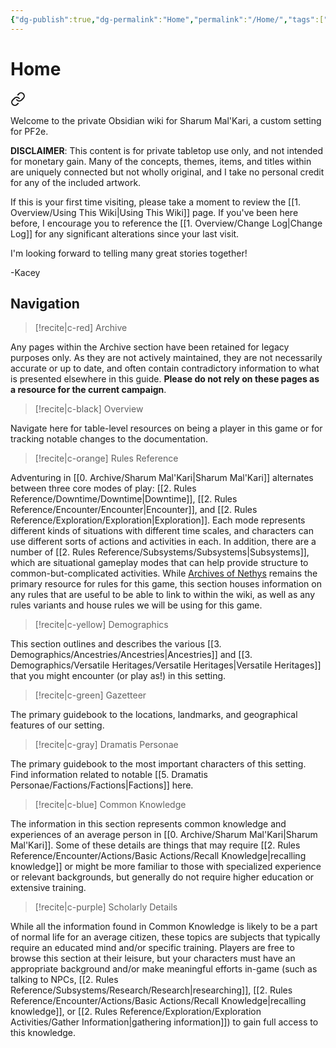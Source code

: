 ```yaml
---
{"dg-publish":true,"dg-permalink":"Home","permalink":"/Home/","tags":["gardenEntry"],"noteIcon":""}
---
```


# Home


<div class="transclusion internal-embed is-loaded"><a class="markdown-embed-link" href="/1-overview/readme/" aria-label="Open link"><svg xmlns="http://www.w3.org/2000/svg" width="24" height="24" viewBox="0 0 24 24" fill="none" stroke="currentColor" stroke-width="2" stroke-linecap="round" stroke-linejoin="round" class="svg-icon lucide-link"><path d="M10 13a5 5 0 0 0 7.54.54l3-3a5 5 0 0 0-7.07-7.07l-1.72 1.71"></path><path d="M14 11a5 5 0 0 0-7.54-.54l-3 3a5 5 0 0 0 7.07 7.07l1.71-1.71"></path></svg></a><div class="markdown-embed">





Welcome to the private Obsidian wiki for Sharum Mal'Kari, a custom setting for PF2e. 

**DISCLAIMER**: This content is for private tabletop use only, and not intended for monetary gain. Many of the concepts, themes, items, and titles within are uniquely connected but not wholly original, and I take no personal credit for any of the included artwork. 

If this is your first time visiting, please take a moment to review the [[1. Overview/Using This Wiki\|Using This Wiki]] page. If you've been here before, I encourage you to reference the [[1. Overview/Change Log\|Change Log]] for any significant alterations since your last visit. 

I'm looking forward to telling many great stories together!

-Kacey


</div></div>


## Navigation

>[!recite|c-red] Archive

Any pages within the Archive section have been retained for legacy purposes only. As they are not actively maintained, they are not necessarily accurate or up to date, and often contain contradictory information to what is presented elsewhere in this guide. **Please do not rely on these pages as a resource for the current campaign**. 

>[!recite|c-black] Overview

Navigate here for table-level resources on being a player in this game or for tracking notable changes to the documentation.

>[!recite|c-orange] Rules Reference

Adventuring in [[0. Archive/Sharum Mal'Kari\|Sharum Mal'Kari]] alternates between three core modes of play: [[2. Rules Reference/Downtime/Downtime\|Downtime]], [[2. Rules Reference/Encounter/Encounter\|Encounter]], and [[2. Rules Reference/Exploration/Exploration\|Exploration]]. Each mode represents different kinds of situations with different time scales, and characters can use different sorts of actions and activities in each. In addition, there are a number of [[2. Rules Reference/Subsystems/Subsystems\|Subsystems]], which are situational gameplay modes that can help provide structure to common-but-complicated activities. While [Archives of Nethys](https://2e.aonprd.com/) remains the primary resource for rules for this game, this section houses information on any rules that are useful to be able to link to within the wiki, as well as any rules variants and house rules we will be using for this game. 

>[!recite|c-yellow] Demographics

This section outlines and describes the various [[3. Demographics/Ancestries/Ancestries\|Ancestries]] and [[3. Demographics/Versatile Heritages/Versatile Heritages\|Versatile Heritages]] that you might encounter (or play as!) in this setting. 

>[!recite|c-green] Gazetteer

The primary guidebook to the locations, landmarks, and geographical features of our setting. 

>[!recite|c-gray] Dramatis Personae

The primary guidebook to the most important characters of this setting. Find information related to notable [[5. Dramatis Personae/Factions/Factions\|Factions]] here. 

>[!recite|c-blue] Common Knowledge

The information in this section represents common knowledge and experiences of an average person in [[0. Archive/Sharum Mal'Kari\|Sharum Mal'Kari]]. Some of these details are things that may require [[2. Rules Reference/Encounter/Actions/Basic Actions/Recall Knowledge\|recalling knowledge]] or might be more familiar to those with specialized experience or relevant backgrounds, but generally do not require higher education or extensive training. 

>[!recite|c-purple] Scholarly Details

While all the information found in Common Knowledge is likely to be a part of normal life for an average citizen, these topics are subjects that typically require an educated mind and/or specific training. Players are free to browse this section at their leisure, but your characters must have an appropriate background and/or make meaningful efforts in-game (such as talking to NPCs, [[2. Rules Reference/Subsystems/Research/Research\|researching]], [[2. Rules Reference/Encounter/Actions/Basic Actions/Recall Knowledge\|recalling knowledge]], or [[2. Rules Reference/Exploration/Exploration Activities/Gather Information\|gathering information]]) to gain full access to this knowledge. 